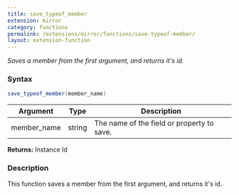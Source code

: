 ```yaml
---
title: save_typeof_member
extension: mirror
category: functions
permalink: /extensions/mirror/functions/save-typeof-member/
layout: extension-function
---
```


_Saves a member from the first argument, and returns it's id._

### Syntax ###
```cs
save_typeof_member(member_name)
```

| Argument | Type | Description |
| --- | --- | --- |
| member_name | string | The name of the field or property to save. |

**Returns:** Instance Id

### Description

This function saves a member from the first argument, and returns it's id. 

